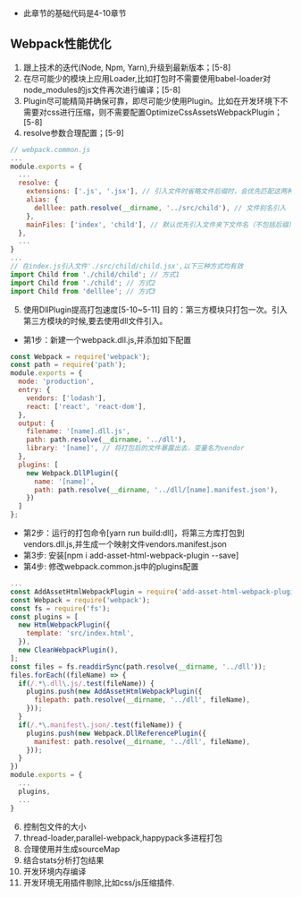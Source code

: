 * 此章节的基础代码是4-10章节
## Webpack性能优化
1. 跟上技术的迭代(Node, Npm, Yarn),升级到最新版本；[5-8]
2. 在尽可能少的模块上应用Loader,比如打包时不需要使用babel-loader对node_modules的js文件再次进行编译；[5-8]
3. Plugin尽可能精简并确保可靠，即尽可能少使用Plugin。比如在开发环境下不需要对css进行压缩，则不需要配置OptimizeCssAssetsWebpackPlugin；[5-8]
4. resolve参数合理配置；[5-9]
```javascript
// webpack.common.js
...
module.exports = {
  ...
  resolve: {
    extensions: ['.js', '.jsx'], // 引入文件时省略文件后缀时，会优先匹配这两种格式，考虑性能（一般不配置图片后缀等）
    alias: {
      delllee: path.resolve(__dirname, '../src/child'), // 文件别名引入
    },
    mainFiles: ['index', 'child'], // 默认优先引入文件夹下文件名（不包括后缀）为index，其次是child
  },
  ...
}
...
// 在index.js引入文件'./src/child/child.jsx',以下三种方式均有效
import Child from './child/child'; // 方式1
import Child from './child'; // 方式2
import Child from 'delllee'; // 方式3
```
5. 使用DllPlugin提高打包速度[5-10~5-11]
目的：第三方模块只打包一次。引入第三方模块的时候,要去使用dll文件引入。
* 第1步：新建一个webpack.dll.js,并添加如下配置
```javascript
const Webpack = require('webpack');
const path = require('path');
module.exports = {
  mode: 'production',
  entry: {
    vendors: ['lodash'],
    react: ['react', 'react-dom'],
  },
  output: {
    filename: '[name].dll.js',
    path: path.resolve(__dirname, '../dll'),
    library: '[name]', // 将打包后的文件暴露出去，变量名为vendor
  },
  plugins: [
    new Webpack.DllPlugin({
      name: '[name]',
      path: path.resolve(__dirname, '../dll/[name].manifest.json'),
    })
  ]
};
```
* 第2步：运行的打包命令[yarn run build:dll]，将第三方库打包到vendors.dll.js,并生成一个映射文件vendors.manifest.json
* 第3步: 安装[npm i add-asset-html-webpack-plugin --save]
* 第4步: 修改webpack.common.js中的plugins配置
```javascript
...
const AddAssetHtmlWebpackPlugin = require('add-asset-html-webpack-plugin');
const Webpack = require('webpack');
const fs = require('fs');
const plugins = [
  new HtmlWebpackPlugin({
    template: 'src/index.html',
  }),
  new CleanWebpackPlugin(),
];
const files = fs.readdirSync(path.resolve(__dirname, '../dll'));
files.forEach((fileName) => {
  if(/.*\.dll\.js/.test(fileName)) {
    plugins.push(new AddAssetHtmlWebpackPlugin({
      filepath: path.resolve(__dirname, '../dll', fileName),
    }));
  }
  if(/.*\.manifest\.json/.test(fileName)) {
    plugins.push(new Webpack.DllReferencePlugin({
      manifest: path.resolve(__dirname, '../dll', fileName),
    }));
  }
})
module.exports = {
  ...
  plugins,
  ...
}
```

6. 控制包文件的大小
7. thread-loader,parallel-webpack,happypack多进程打包
8. 合理使用并生成sourceMap
9. 结合stats分析打包结果
10. 开发环境内存编译
11. 开发环境无用插件剔除,比如css/js压缩插件.
